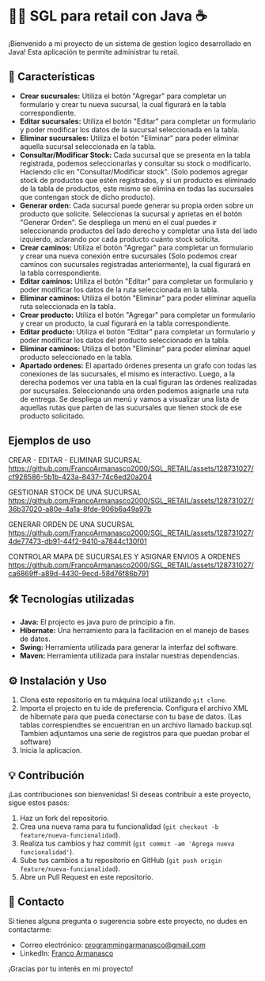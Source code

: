 # 👨‍💻 SGL para retail con Java ☕

¡Bienvenido a mi proyecto de un sistema de gestion logico desarrollado en Java! Esta aplicación te permite administrar tu retail.

## 🎨 Características

- **Crear sucursales:** Utiliza el botón "Agregar" para completar un formulario y crear tu nueva sucursal, la cual figurará en la tabla correspondiente.
- **Editar sucursales:** Utiliza el botón "Editar" para completar un formulario y poder modificar los datos de la sucursal seleccionada en la tabla.
- **Eliminar sucursales:** Utiliza el botón "Eliminar" para poder eliminar aquella sucursal seleccionada en la tabla.
- **Consultar/Modificar Stock:** Cada sucursal que se presenta en la tabla registrada, podemos seleccionarlas y consultar su stock o modificarlo. Haciendo clic en "Consultar/Modificar stock". (Solo podemos agregar stock de productos que estén registrados, y si un producto es eliminado de la tabla de productos, este mismo se elimina en todas las sucursales que contengan stock de dicho producto).
- **Generar orden:** Cada sucursal puede generar su propia orden sobre un producto que solicite. Seleccionas la sucursal y aprietas en el botón "Generar Orden". Se despliega un menú en el cual puedes ir seleccionando productos del lado derecho y completar una lista del lado izquierdo, aclarando por cada producto cuánto stock solicita.
- **Crear caminos:** Utiliza el botón "Agregar" para completar un formulario y crear una nueva conexión entre sucursales (Solo podemos crear caminos con sucursales registradas anteriormente), la cual figurará en la tabla correspondiente.
- **Editar caminos:** Utiliza el botón "Editar" para completar un formulario y poder modificar los datos de la ruta seleccionada en la tabla.
- **Eliminar caminos:** Utiliza el botón "Eliminar" para poder eliminar aquella ruta seleccionada en la tabla.
- **Crear producto:** Utiliza el botón "Agregar" para completar un formulario y crear un producto, la cual figurará en la tabla correspondiente.
- **Editar producto:** Utiliza el botón "Editar" para completar un formulario y poder modificar los datos del producto seleccionado en la tabla.
- **Eliminar caminos:** Utiliza el botón "Eliminar" para poder eliminar aquel producto seleccionado en la tabla.
- **Apartado ordenes:** El apartado órdenes presenta un grafo con todas las conexiones de las sucursales, el mismo es interactivo. Luego, a la derecha podemos ver una tabla en la cual figuran las órdenes realizadas por sucursales. Seleccionando una orden podemos asignarle una ruta de entrega. Se despliega un menú y vamos a visualizar una lista de aquellas rutas que parten de las sucursales que tienen stock de ese producto solicitado.

## Ejemplos de uso

CREAR - EDITAR - ELIMINAR SUCURSAL
https://github.com/FrancoArmanasco2000/SGL_RETAIL/assets/128731027/cf926586-5b1b-423a-8437-74c6ed20a204

GESTIONAR STOCK DE UNA SUCURSAL
https://github.com/FrancoArmanasco2000/SGL_RETAIL/assets/128731027/36b37020-a80e-4a1a-8fde-906b6a49a97b

GENERAR ORDEN DE UNA SUCURSAL
https://github.com/FrancoArmanasco2000/SGL_RETAIL/assets/128731027/4de77473-db91-44f2-9410-a7844c130f01

CONTROLAR MAPA DE SUCURSALES Y ASIGNAR ENVIOS A ORDENES
https://github.com/FrancoArmanasco2000/SGL_RETAIL/assets/128731027/ca6869ff-a89d-4430-9ecd-58d76f86b791

## 🛠️ Tecnologías utilizadas

- **Java:** El projecto es java puro de principio a fin.
- **Hibernate:** Una herramiento para la facilitacion en el manejo de bases de datos.
- **Swing:** Herramienta utilizada para generar la interfaz del software.
- **Maven:** Herramienta utilizada para instalar nuestras dependencias.

## ⚙️ Instalación y Uso

1. Clona este repositorio en tu máquina local utilizando `git clone`.
2. Importa el projecto en tu ide de preferencia. Configura el archivo XML de hibernate para que pueda conectarse con tu base de datos. (Las tablas correspiendtes se encuentran en un archivo llamado backup.sql. Tambien adjuntamos una serie de registros para que puedan probar el software)
3. Inicia la aplicacion.


## 💡 Contribución

¡Las contribuciones son bienvenidas! Si deseas contribuir a este proyecto, sigue estos pasos:

1. Haz un fork del repositorio.
2. Crea una nueva rama para tu funcionalidad (`git checkout -b feature/nueva-funcionalidad`).
3. Realiza tus cambios y haz commit (`git commit -am 'Agrega nueva funcionalidad'`).
4. Sube tus cambios a tu repositorio en GitHub (`git push origin feature/nueva-funcionalidad`).
5. Abre un Pull Request en este repositorio.

## 📧 Contacto

Si tienes alguna pregunta o sugerencia sobre este proyecto, no dudes en contactarme:

- Correo electrónico: programmingarmanasco@gmail.com
- LinkedIn: [Franco Armanasco](https://www.linkedin.com/in/francoarmanasco/)

¡Gracias por tu interés en mi proyecto!


